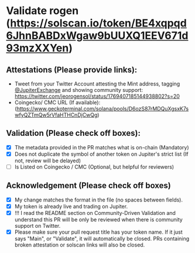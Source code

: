 # Validate rogen (https://solscan.io/token/BE4xqpqd6JhnBABDxWgaw9bUUXQ1EEV671d93mzXXYen)

## Attestations (Please provide links):
- Tweet from your Twitter Account attesting the Mint address, tagging [@JupiterExchange](https://twitter.com/JupiterExchange) and showing community support: https://twitter.com/jeorogensol/status/1769407185144938802?s=20
- Coingecko/ CMC URL (If available): (https://www.geckoterminal.com/solana/pools/D6ozS87rMDQuXgsxK7swfyQZTmQw5rVfaHTHCnDjCwQg)

## Validation (Please check off boxes):
- [x] The metadata provided in the PR matches what is on-chain (Mandatory)
- [x] Does not duplicate the symbol of another token on Jupiter's strict list (If not, review will be delayed)
- [ ] Is Listed on Coingecko / CMC (Optional, but helpful for reviewers)  

## Acknowledgement (Please check off boxes)
- [x] My change matches the format in the file (no spaces between fields).
- [x] My token is already live and trading on Jupiter.
- [x] !!! I read the README section on Community-Driven Validation and understand this PR will be only be reviewed when there is community support on Twitter.
- [x] Please make sure your pull request title has your token name. If it just says "Main", or "Validate", it will automatically be closed. PRs containing broken attestation or solscan links will also be closed.
